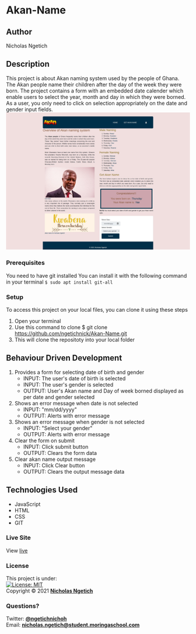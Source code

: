 # Akan-Name
## Author
Nicholas Ngetich
## Description
This project is about Akan naming system used by the people of Ghana. The Akan people name their children after the day of the week they were born. The project contains a form with an embedded date calender which enable users to select the year, month and day in which they were borned. As a user, you only need to click on selection appropriately on the date and gender input fields.
![alt text](https://github.com/ngetichnicholas/Akan-Names/blob/main/Akan-Name%20%20%20IP%20.png)
### Prerequisites
You need to have git installed
You can install it with the following command in your terminal
`$ sudo apt install git-all`
### Setup
To access this project on your local files, you can clone it using these steps
1. Open your terminal
1. Use this command to clone $ git clone https://github.com/ngetichnick/Akan-Name.git
1. This will clone the repositoty into your local folder
## Behaviour Driven Development
1. Provides a form for selecting date of birth and gender
   - INPUT: The user's date of birth is selected
   - INPUT: The user's gender is selected
   - OUTPUT: User's Akan name and Day of week borned displayed as per date and gender selected
1. Shows an error message when date is not selected
   - INPUT: "mm/dd/yyyy"
   - OUTPUT: Alerts with error message
1. Shows an error message when gender is not selected
   - INPUT: "Select your gender"
   - OUTPUT: Alerts with error message
1. Clear the form on submit
   - INPUT: Click submit button
   - OUTPUT: Clears the form data
1. Clear akan name output message
   - INPUT: Click Clear button
   - OUTPUT: Clears the output message data   
## Technologies Used
- JavaScript
- HTML
- CSS
- GIT
### Live Site
View [live](https://ngetichnick.github.io/Akan-Name/)
### License
This project is under:  
[![License: MIT](https://img.shields.io/badge/License-MIT-yellow.svg)](/LICENSE)  
Copyright &copy; 2021 **[Nicholas Ngetich](https://github.com/ngetichnick)**
### Questions?
Twitter: **[@ngetichnichoh](https://twitter.com/ngetichnichoh)**  
Email: **[nicholas.ngetich@student.moringaschool.com](mailto:nicholas.ngetich@student.moringaschool.com)**

